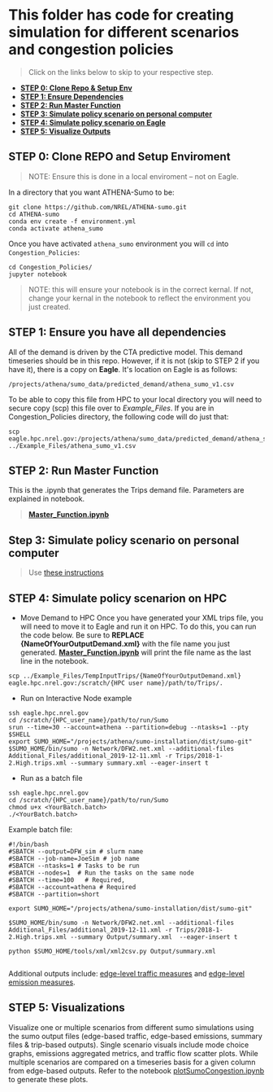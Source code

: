 # This folder has code for creating simulation for different scenarios and congestion policies
> Click on the links below to skip to your respective step.
- [**STEP 0: Clone Repo & Setup Env**](https://github.com/NREL/ATHENA-sumo/blob/master/Congestion_Policies/README.md#step-0-clone-repo-and-setup-enviroment)
- [**STEP 1: Ensure Dependencies**](https://github.com/NREL/ATHENA-sumo/blob/master/Congestion_Policies/README.md#step-1-ensure-you-have-all-dependencies)
- [**STEP 2: Run Master Function**](https://github.com/NREL/ATHENA-sumo/blob/master/Congestion_Policies/README.md#step-2-run-master-function)
- [**STEP 3: Simulate policy scenario on personal computer**](https://github.com/NREL/ATHENA-sumo/blob/master/Congestion_Policies/README.md#step-3-simulate-policy-scenario-on-personal-computer)
- [**STEP 4: Simulate policy scenario on Eagle**](https://github.com/NREL/ATHENA-sumo/tree/master/Congestion_Policies#step-4-simulate-policy-scenarion-on-HPC)
- [**STEP 5: Visualize Outputs**](https://github.com/NREL/ATHENA-sumo/blob/master/Congestion_Policies/README.md#step-5-visualizations)
## STEP 0: Clone REPO and Setup Enviroment
> NOTE: Ensure this is done in a local enviroment – not on Eagle.

In a directory that you want ATHENA-Sumo to be:
```linux  
git clone https://github.com/NREL/ATHENA-sumo.git
cd ATHENA-sumo
conda env create -f environment.yml 
conda activate athena_sumo 
```
Once you have activated ```athena_sumo``` environment you will ```cd``` into ```Congestion_Policies```:

```git
cd Congestion_Policies/
jupyter notebook
```
> NOTE: this will ensure your notebook is in the correct kernal. If not, change your kernal in the notebook to reflect the environment you just created.



## STEP 1: Ensure you have all dependencies

All of the demand is driven by the CTA predictive model. This demand timeseries should be in this repo. However, if it is not (skip to STEP 2 if you have it), there is a copy on **Eagle**. It's location on Eagle is as follows:
```linux  
/projects/athena/sumo_data/predicted_demand/athena_sumo_v1.csv
```

To be able to copy this file from HPC to your local directory you will need to secure copy (scp) this file over to *Example_Files*. If you are in Congestion_Policies directory, the following code will do just that:
```linux  
scp eagle.hpc.nrel.gov:/projects/athena/sumo_data/predicted_demand/athena_sumo_v1.csv ../Example_Files/athena_sumo_v1.csv
```

## STEP 2: Run Master Function   
This is the .ipynb that generates the Trips demand file. Parameters are explained in notebook.
>  [**Master_Function.ipynb**](Master_Function.ipynb)

## Step 3: Simulate policy scenario on personal computer
> Use [these instructions](https://github.com/NREL/ATHENA-sumo/tree/master/Process_SUMO_output)

## STEP 4: Simulate policy scenarion on HPC
- Move Demand to HPC
Once you have generated your XML trips file, you will need to move it to Eagle and run it on HPC. To do this, you can run the code below. Be sure to **REPLACE {NameOfYourOutputDemand.xml}** with the file name you just generated. [**Master_Function.ipynb**](Master_Function.ipynb) will print the file name as the last line in the notebook.
```linux
scp ../Example_Files/TempInputTrips/{NameOfYourOutputDemand.xml} eagle.hpc.nrel.gov:/scratch/{HPC user name}/path/to/Trips/.

```

- Run on Interactive Node example
```linux
ssh eagle.hpc.nrel.gov
cd /scratch/{HPC_user_name}/path/to/run/Sumo
srun --time=30 --account=athena --partition=debug --ntasks=1 --pty $SHELL
export SUMO_HOME="/projects/athena/sumo-installation/dist/sumo-git"
$SUMO_HOME/bin/sumo -n Network/DFW2.net.xml --additional-files Additional_Files/additional_2019-12-11.xml -r Trips/2018-1-2.High.trips.xml --summary summary.xml --eager-insert t
```

- Run as a batch file 
```linux
ssh eagle.hpc.nrel.gov
cd /scratch/{HPC_user_name}/path/to/run/Sumo
chmod u+x <YourBatch.batch>
./<YourBatch.batch>
```
Example batch file:
```linux
#!/bin/bash
#SBATCH --output=DFW_sim # slurm name
#SBATCH --job-name=JoeSim # job name
#SBATCH --ntasks=1 # Tasks to be run
#SBATCH --nodes=1  # Run the tasks on the same node
#SBATCH --time=100   # Required,
#SBATCH --account=athena # Required
#SBATCH --partition=short

export SUMO_HOME="/projects/athena/sumo-installation/dist/sumo-git"

$SUMO_HOME/bin/sumo -n Network/DFW2.net.xml --additional-files Additional_Files/additional_2019-12-11.xml -r Trips/2018-1-2.High.trips.xml --summary Output/summary.xml  --eager-insert t

python $SUMO_HOME/tools/xml/xml2csv.py Output/summary.xml


```

Additional outputs include: [edge-level traffic measures](https://sumo.dlr.de/docs/Simulation/Output/Lane-_or_Edge-based_Traffic_Measures.html) and [edge-level emission measures](https://sumo.dlr.de/docs/Simulation/Output/Lane-_or_Edge-based_Emissions_Measures.html).

## STEP 5: Visualizations 
 Visualize one or multiple scenarios from different sumo simulations using the sumo output files (edge-based traffic, edge-based emissions, summary files & trip-based outputs). Single scenario visuals include mode choice graphs, emissions aggregated metrics, and traffic flow scatter plots. While multiple scenarios are compared on a timeseries basis for a given column from edge-based outputs. Refer to the notebook [plotSumoCongestion.ipynb](https://github.com/NREL/ATHENA-sumo/blob/JU_branch/Congestion_Policies/plotSumoCongestion.ipynb) to generate these plots.

